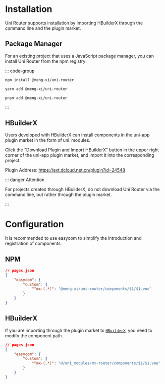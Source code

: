 # Installation

Uni Router supports installation by importing HBuilderX through the command line and the plugin market.

## Package Manager

For an existing project that uses a JavaScript package manager, you can install Uni Router from the npm registry:

::: code-group

```bash [npm]
npm install @meng-xi/uni-router
```

```bash [yarn]
yarn add @meng-xi/uni-router
```

```bash [pnpm]
pnpm add @meng-xi/uni-router
```

:::

## HBuilderX

Users developed with HBuilderX can install components in the uni-app plugin market in the form of uni_modules.

Click the "Download Plugin and Import HBuilderX" button in the upper right corner of the uni-app plugin market, and import it into the corresponding project.

Plugin Address: https://ext.dcloud.net.cn/plugin?id=24548

::: danger Attention

For projects created through HBuilderX, do not download Uni Router via the command line, but rather through the plugin market.

:::

# Configuration

It is recommended to use easycom to simplify the introduction and registration of components.

## NPM

```json
// pages.json
{
	"easycom": {
		"custom": {
			"^mx-(.*)": "@meng-xi/uni-router/components/$1/$1.vue"
		}
	}
}
```

## HBuilderX

If you are importing through the plugin market to [`HBuilderX`](https://ext.dcloud.net.cn/plugin?id=24548), you need to modify the component path.

```json
// pages.json
{
	"easycom": {
		"custom": {
			"^mx-(.*)": "@/uni_modules/mx-router/components/$1/$1.vue"
		}
	}
}
```
